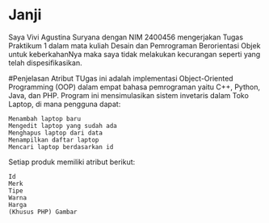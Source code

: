 # Janji
Saya Vivi Agustina Suryana dengan NIM 2400456 mengerjakan Tugas Praktikum 1 dalam mata kuliah Desain dan Pemrograman Berorientasi Objek untuk keberkahanNya maka saya tidak melakukan kecurangan seperti yang telah dispesifikasikan.

#Penjelasan Atribut
TUgas ini adalah implementasi Object-Oriented Programming (OOP) dalam empat bahasa pemrograman yaitu C++, Python, Java, dan PHP. Program ini mensimulasikan sistem invetaris dalam Toko Laptop, di mana pengguna dapat:

    Menambah laptop baru
    Mengedit laptop yang sudah ada
    Menghapus laptop dari data
    Menampilkan daftar laptop
    Mencari laptop berdasarkan id

Setiap produk memiliki atribut berikut:

    Id
    Merk
    Tipe
    Warna
    Harga 
    (Khusus PHP) Gambar 

